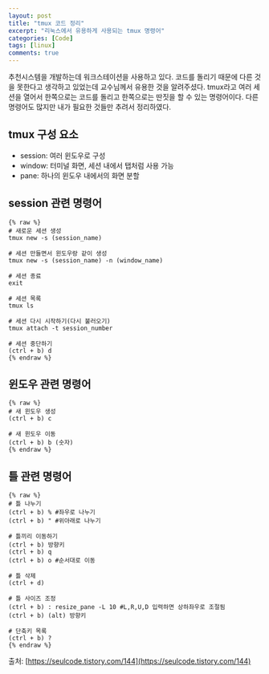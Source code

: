 ```yaml
---
layout: post
title: "tmux 코드 정리"
excerpt: "리눅스에서 유용하게 사용되는 tmux 명령어"
categories: [Code]
tags: [linux]
comments: true
---
```


추천시스템을 개발하는데 워크스테이션을 사용하고 있다. 코드를 돌리기 때문에 다른 것을 못한다고 생각하고 있었는데 교수님께서 유용한 것을 알려주셨다. tmux라고 여러 세션을 열어서 한쪽으로는 코드를 돌리고 한쪽으로는 딴짓을 할 수 있는 명령어이다. 다른 명령어도 많지만 내가 필요한 것들만 추려서 정리하였다.

## tmux 구성 요소

- session: 여러 윈도우로 구성
- window: 터미널 화면, 세션 내에서 탭처럼 사용 가능
- pane: 하나의 윈도우 내에서의 화면 분할

## session 관련 명령어

	{% raw %}
	# 새로운 세션 생성
	tmux new -s (session_name)

	# 세션 만들면서 윈도우랑 같이 생성
	tmux new -s (session_name) -n (window_name)

	# 세션 종료
	exit

	# 세션 목록
	tmux ls

	# 세션 다시 시작하기(다시 불러오기)
	tmux attach -t session_number

	# 세션 중단하기
	(ctrl + b) d
	{% endraw %}

## 윈도우 관련 명령어

	{% raw %}
	# 새 윈도우 생성
	(ctrl + b) c

	# 새 윈도우 이동
	(ctrl + b) b (숫자)
	{% endraw %}

## 틀 관련 명령어

	{% raw %}
	# 틀 나누기
	(ctrl + b) % #좌우로 나누기
	(ctrl + b) " #위아래로 나누기

	# 틀끼리 이동하기
	(ctrl + b) 방향키
	(ctrl + b) q
	(ctrl + b) o #순서대로 이동

	# 틀 삭제
	(ctrl + d)

	# 틀 사이즈 조정
	(ctrl + b) : resize_pane -L 10 #L,R,U,D 입력하면 상하좌우로 조절됨
	(ctrl + b) (alt) 방향키

	# 단축키 목록
	(ctrl + b) ?
	{% endraw %}

출처: [https://seulcode.tistory.com/144](https://seulcode.tistory.com/144)
